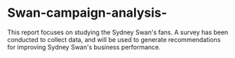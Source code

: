 # Swan-campaign-analysis-
This report focuses on studying the Sydney Swan's fans. A survey has been conducted to collect data, and will be used to generate recommendations for improving Sydney Swan's business performance. 

